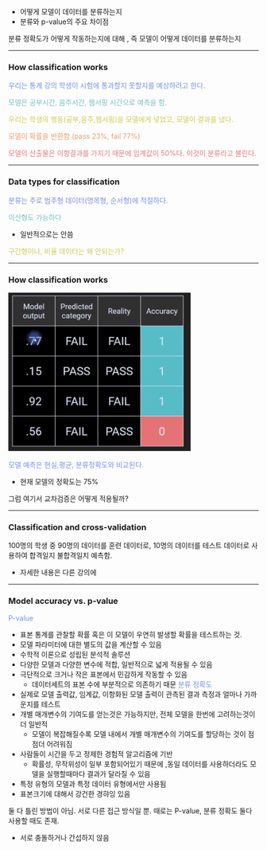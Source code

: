 - 어떻게 모델이 데이터를 분류하는지
- 분류와 p-value의 주요 차이점


분류 정확도가 어떻게 작동하는지에 대해 , 즉 모델이 어떻게 데이터를 분류하는지

---
### How classification works

<span style="color:rgb(118, 147, 234)">우리는 통계 강의 학생이 시험에 통과할지 못할지를 예상하려고 한다.</span> 

<span style="color:rgb(116, 195, 194)">모델은 공부시간, 음주시간, 웹서핑 시간으로 예측을 함.</span>

<span style="color:rgb(205, 205, 81)">우리는 학생의 행동(공부,음주,웹서핑)을 모델에게 넣었고, 모델이 결과를 냈다.</span>

<span style="color:rgb(236, 158, 111)">모델이 확률을 반환함 (pass 23%, fail 77%)</span> 

<span style="color:rgb(230, 122, 122)">모델의 산출물은 이항결과를 가지기 때문에 임계값이 50%다. 이것이 분류라고 불린다.</span> 

---
### Data types for classification

<span style="color:rgb(118, 147, 234)">분류는 주로 범주형 데이터(명목형, 순서형)에 적절하다.</span>

<span style="color:rgb(116, 195, 194)">이산형도 가능하다</span>
- 일반적으로는 안씀

<span style="color:rgb(205, 205, 81)">구간형이나, 비율 데이터는 왜 안되는가?</span>

----
### How classification works
![114.Pasted image 20240911103313](../pic/9.Hypothesis%20testing/114.Pasted%20image%2020240911103313.png)

<span style="color:rgb(118, 147, 234)">모델 예측은 현실,평균, 분류정확도와 비교된다.</span> 
- 현재 모델의 정확도는 75%

 
그럼 여기서 교차검증은 어떻게 적용될까?

----
### Classification and cross-validation

100명의 학생 중 90명의 데이터를 훈련 데이터로, 10명의 데이터를 테스트 데이터로 사용하여 합격일지 불합격일치 예측함.

- 자세한 내용은 다른 강의에

---
### Model accuracy vs. p-value

<span style="color:rgb(118, 147, 234)">P-value</span>
- 표본 통계를 관찰할 확률 혹은 이 모델이 우연히 발생할 확률을 테스트하는 것.
- 모델 파라미터에 대한 별도의 값을 계산할 수 있음
- 수학적 이론으로 성립된 분석적 솔루션
- 다양한 모델과 다양한 변수에 적합, 일반적으로 넓게 적용될 수 있음
- 극단적으로 크거나 작은 표본에서 민감하게 작동할 수 있음
	- 데이터세트의 표본 수에 부분적으로 의존하기 때문
<span style="color:rgb(118, 147, 234)">분류 정확도</span> 
- 실제로 모델 출력값, 임계값, 이항화된 모델 출력이 관측된 결과 측정과 얼마나 가까운지를 테스트
- 개별 매개변수의 기여도를 얻는것은 가능하지만, 전체 모델을 한번에 고려하는것이 더 일반적
	- 모델이 복잡해질수록 모델 내에서 개별 매개변수의 기여도를 할당하는 것이 점점더 어려워짐
- 사람들이 시간을 두고 정제한 경험적 알고리즘에 기반
	- 확률성, 무작위성이 일부 포함되어있기 때문에 ,동일 데이터를 사용하더라도 모델을 실행할때마다 결과가 달라질 수 있음
- 특정 유형의 모델과 특정 데이터 유형에서만 사용됨
- 표본크기에 대해서 강건한 경햐잉 있음

둘 다 틀린 방법이 아님. 서로 다른 접근 방식일 뿐.
때로는 P-value, 분류 정확도 둘다 사용할 때도 존재.
- 서로 충돌하거나 간섭하지 않음